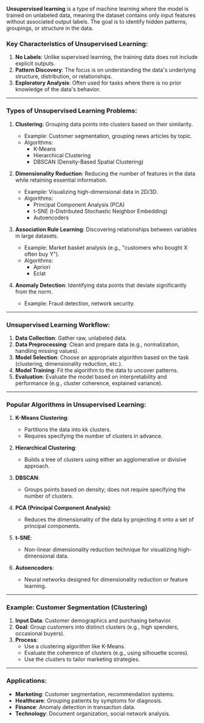 **Unsupervised learning** is a type of machine learning where the model is trained on unlabeled data, meaning the dataset contains only input features without associated output labels. The goal is to identify hidden patterns, groupings, or structure in the data.

### Key Characteristics of Unsupervised Learning:

1. **No Labels**: Unlike supervised learning, the training data does not include explicit outputs.
2. **Pattern Discovery**: The focus is on understanding the data's underlying structure, distribution, or relationships.
3. **Exploratory Analysis**: Often used for tasks where there is no prior knowledge of the data's behavior.

---

### Types of Unsupervised Learning Problems:

1. **Clustering**: Grouping data points into clusters based on their similarity.
    
    - Example: Customer segmentation, grouping news articles by topic.
    - Algorithms:
        - K-Means
        - Hierarchical Clustering
        - DBSCAN (Density-Based Spatial Clustering)
2. **Dimensionality Reduction**: Reducing the number of features in the data while retaining essential information.
    
    - Example: Visualizing high-dimensional data in 2D/3D.
    - Algorithms:
        - Principal Component Analysis (PCA)
        - t-SNE (t-Distributed Stochastic Neighbor Embedding)
        - Autoencoders
3. **Association Rule Learning**: Discovering relationships between variables in large datasets.
    
    - Example: Market basket analysis (e.g., "customers who bought X often buy Y").
    - Algorithms:
        - Apriori
        - Eclat
4. **Anomaly Detection**: Identifying data points that deviate significantly from the norm.
    
    - Example: Fraud detection, network security.

---

### Unsupervised Learning Workflow:

1. **Data Collection**: Gather raw, unlabeled data.
2. **Data Preprocessing**: Clean and prepare data (e.g., normalization, handling missing values).
3. **Model Selection**: Choose an appropriate algorithm based on the task (clustering, dimensionality reduction, etc.).
4. **Model Training**: Fit the algorithm to the data to uncover patterns.
5. **Evaluation**: Evaluate the model based on interpretability and performance (e.g., cluster coherence, explained variance).

---

### Popular Algorithms in Unsupervised Learning:

1. **K-Means Clustering**:
    
    - Partitions the data into kk clusters.
    - Requires specifying the number of clusters in advance.
2. **Hierarchical Clustering**:
    
    - Builds a tree of clusters using either an agglomerative or divisive approach.
3. **DBSCAN**:
    
    - Groups points based on density; does not require specifying the number of clusters.
4. **PCA (Principal Component Analysis)**:
    
    - Reduces the dimensionality of the data by projecting it onto a set of principal components.
5. **t-SNE**:
    
    - Non-linear dimensionality reduction technique for visualizing high-dimensional data.
6. **Autoencoders**:
    
    - Neural networks designed for dimensionality reduction or feature learning.

---

### Example: Customer Segmentation (Clustering)

1. **Input Data**: Customer demographics and purchasing behavior.
2. **Goal**: Group customers into distinct clusters (e.g., high spenders, occasional buyers).
3. **Process**:
    - Use a clustering algorithm like K-Means.
    - Evaluate the coherence of clusters (e.g., using silhouette scores).
    - Use the clusters to tailor marketing strategies.

---

### Applications:

- **Marketing**: Customer segmentation, recommendation systems.
- **Healthcare**: Grouping patients by symptoms for diagnosis.
- **Finance**: Anomaly detection in transaction data.
- **Technology**: Document organization, social network analysis.

